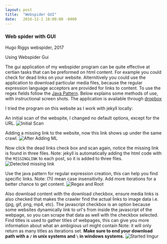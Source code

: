 ```yaml
---
layout: post
title:  "Webspider GUI"
date:   2016-12-1 18:00:00 -0400
---
```


### Web spider with GUI 

Hugo Riggs
webspider, 2017

Using Webspider Gui

The gui application of my webspider program can be quite effective at certian tasks that can 
be preformed on html content. For example you could check for dead links on your
website. Alternitively you could use the application to download particular media files, because the regular expression language acceptors are provided for links to content. To use the regex fields follow
the [Java Pattern](https://docs.oracle.com/javase/7/docs/api/java/util/regex/Pattern.html). Below 
explains some methods of use, with instructional screen shots. The application is
available through [dropbox](https://www.dropbox.com/s/ogy8sj8649ct33z/guispider-1.5.zip?dl=0)

I tried the program on this website as I work with jekyll locally:

An initial scan of the webspite, I changed no default options, except for the URL.
![Initial Scan]({{site.url}}/assets/webspider-gui-images/initialScan.png )

Adding a missing link to the website, now this link shows up under the same crawl.
![After Adding ML]({{site.url}}/assets/webspider-gui-images/afterAddingML.png )

Now click the dead links check box and scan again, notice the missing link is found in three files.
Note: jekyll is automatically adding the html code with the `MISSINGLINK` to each post, so it is
added to three files.
![Detected missing link]({{site.url}}/assets/webspider-gui-images/missingLink.png )

Use the java pattern for regular expression creation, this can help you find specific links.
Note: (?i) mean case insensitivity. Add more iterations for a better chance to get content.
![Regex and Root]({{site.url}}/assets/webspider-gui-images/regexAndRoot.png )

Also download content with the download checkbox, ensure media links is also checked that
makes the crawler find the actual links to image data i.e. (jpg, gif, png, mp4, etc). The
javascript checkbox is an option because some websites dynamically link to url's from inside
the javascript of the webpage, so you can scrape that data as well with the checkbox selected.
Find titles is used to gather titles of webpages, this can give you more information about
what an ambigious url might contain Note: it will only return as many titles as iterations set.
**Make sure to end your download path with a `/` in unix systems and `\` in windows systems.**
![Started Imgur]({{site.url}}/assets/webspider-gui-images/downloadingMedia.png )
